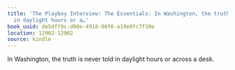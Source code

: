 ```yaml
---
title: 'The Playboy Interview: The Essentials: In Washington, the truth is never told
  in daylight hours or a…'
book_uuid: de5dff9c-d90e-4918-80f6-a19e0fc7f30e
location: 12902-12902
source: kindle
---
```


In Washington, the truth is never told in daylight hours or across a desk.